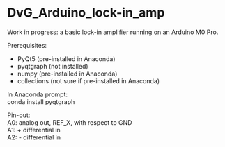 # DvG_Arduino_lock-in_amp
Work in progress: a basic lock-in amplifier running on an Arduino M0 Pro.

Prerequisites:
- PyQt5 (pre-installed in Anaconda)
- pyqtgraph (not installed)
- numpy (pre-installed in Anaconda)
- collections (not sure if pre-installed in Anaconda)

In Anaconda prompt:\
conda install pyqtgraph


Pin-out:\
A0: analog out, REF_X, with respect to GND\
A1: + differential in\
A2: - differential in
